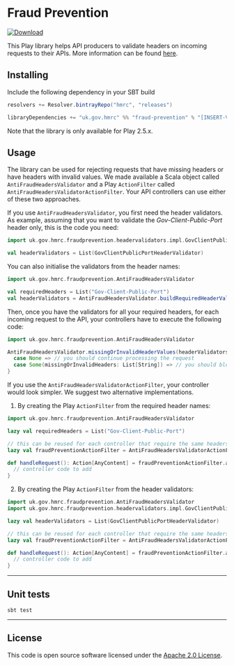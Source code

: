 
# Fraud Prevention

 [ ![Download](https://api.bintray.com/packages/hmrc/releases/fraud-prevention/images/download.svg) ](https://bintray.com/hmrc/releases/fraud-prevention/_latestVersion)

This Play library helps API producers to validate headers on incoming requests to their APIs.
More information can be found [here](https://developer.service.hmrc.gov.uk/api-documentation/docs/reference-guide#fraud-prevention).

## Installing

Include the following dependency in your SBT build

``` scala
resolvers += Resolver.bintrayRepo("hmrc", "releases")

libraryDependencies += "uk.gov.hmrc" %% "fraud-prevention" % "[INSERT-VERSION]"
```

Note that the library is only available for Play 2.5.x.

## Usage

The library can be used for rejecting requests that have missing headers or have headers with invalid values.
We made available a Scala object called `AntiFraudHeadersValidator` and a Play `ActionFilter` called `AntiFraudHeadersValidatorActionFilter`.
Your API controllers can use either of these two approaches.

If you use `AntiFraudHeadersValidator`, you first need the header validators.
As example, assuming that you want to validate the _Gov-Client-Public-Port_ header only, this is the code you need:
``` scala
import uk.gov.hmrc.fraudprevention.headervalidators.impl.GovClientPublicPortHeaderValidator

val headerValidators = List(GovClientPublicPortHeaderValidator)
```

You can also initialise the validators from the header names:
``` scala
import uk.gov.hmrc.fraudprevention.AntiFraudHeadersValidator

val requiredHeaders = List("Gov-Client-Public-Port")
val headerValidators = AntiFraudHeadersValidator.buildRequiredHeaderValidators(requiredHeaders)
```

Then, once you have the validators for all your required headers, for each incoming request to the API, your controllers have to execute the following code:
``` scala
import uk.gov.hmrc.fraudprevention.AntiFraudHeadersValidator

AntiFraudHeadersValidator.missingOrInvalidHeaderValues(headerValidators) match {
  case None => // you should continue processing the request
  case Some(missingOrInvalidHeaders: List[String]) => // you should block the request (because of the missing or invalid headers)
}
```

If you use the `AntiFraudHeadersValidatorActionFilter`, your controller would look simpler.
We suggest two alternative implementations.

1. By creating the Play `ActionFilter` from the required header names:
``` scala
import uk.gov.hmrc.fraudprevention.AntiFraudHeadersValidator

lazy val requiredHeaders = List("Gov-Client-Public-Port")

// this can be reused for each controller that require the same headers
lazy val fraudPreventionActionFilter = AntiFraudHeadersValidatorActionFilter.actionFilterFromHeaderNames(requiredHeaders)

def handleRequest(): Action[AnyContent] = fraudPreventionActionFilter.async { implicit request =>
  // controller code to add
}
```

2. By creating the Play `ActionFilter` from the header validators:
``` scala
import uk.gov.hmrc.fraudprevention.AntiFraudHeadersValidator
import uk.gov.hmrc.fraudprevention.headervalidators.impl.GovClientPublicPortHeaderValidator

lazy val headerValidators = List(GovClientPublicPortHeaderValidator)

// this can be reused for each controller that require the same headers
lazy val fraudPreventionActionFilter = AntiFraudHeadersValidatorActionFilter.actionFilterFromHeaderValidators(headerValidators)

def handleRequest(): Action[AnyContent] = fraudPreventionActionFilter.async { implicit request =>
  // controller code to add
}
```

---

## Unit tests
```
sbt test
```

---

## License

This code is open source software licensed under the [Apache 2.0 License]("http://www.apache.org/licenses/LICENSE-2.0.html").
